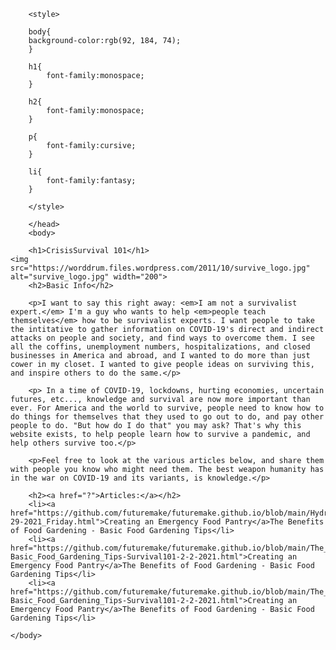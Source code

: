<!DOCTYPE html>
<html>
    <head>
        <meta charset="utf-8">
        <title>Homepage - CrisisSurvival101.com</title>
    
    	<style>
	
    	body{
	    background-color:rgb(92, 184, 74);
    	}
	
    	h1{
	        font-family:monospace;
	    }
	
    	h2{
	        font-family:monospace;
    	}
	
	    p{
	        font-family:cursive;
    	}
		
		li{
			font-family:fantasy;
		}
		
	    </style>
	
	    </head>
        <body>

        <h1>CrisisSurvival 101</h1>
    <img src="https://worddrum.files.wordpress.com/2011/10/survive_logo.jpg" alt="survive_logo.jpg" width="200">
        <h2>Basic Info</h2>
        
        <p>I want to say this right away: <em>I am not a survivalist expert.</em> I'm a guy who wants to help <em>people teach themselves</em> how to be survivalist experts. I want people to take the intitative to gather information on COVID-19's direct and indirect attacks on people and society, and find ways to overcome them. I see all the coffins, unemployment numbers, hospitalizations, and closed businesses in America and abroad, and I wanted to do more than just cower in my closet. I wanted to give people ideas on surviving this, and inspire others to do the same.</p>
        
        <p> In a time of COVID-19, lockdowns, hurting economies, uncertain futures, etc..., knowledge and survival are now more important than ever. For America and the world to survive, people need to know how to do things for themselves that they used to go out to do, and pay other people to do. "But how do I do that" you may ask? That's why this website exists, to help people learn how to survive a pandemic, and help others survive too.</p>
    
	    <p>Feel free to look at the various articles below, and share them with people you know who might need them. The best weapon humanity has in the war on COVID-19 and its variants, is knowledge.</p>
	
        <h2><a href="?">Articles:</a></h2>
        <li><a href="https://github.com/futuremake/futuremake.github.io/blob/main/Hydrogen_Peroxide_More_Useful_than_Just_Treating_Wounds_CrisisSurvival101_1-29-2021_Friday.html">Creating an Emergency Food Pantry</a>The Benefits of Food Gardening - Basic Food Gardening Tips</li>
        <li><a href="https://github.com/futuremake/futuremake.github.io/blob/main/The_Benefits_of_Food_Gardening-Basic_Food_Gardening_Tips-Survival101-2-2-2021.html">Creating an Emergency Food Pantry</a>The Benefits of Food Gardening - Basic Food Gardening Tips</li>
        <li><a href="https://github.com/futuremake/futuremake.github.io/blob/main/The_Benefits_of_Food_Gardening-Basic_Food_Gardening_Tips-Survival101-2-2-2021.html">Creating an Emergency Food Pantry</a>The Benefits of Food Gardening - Basic Food Gardening Tips</li>

    </body>
</html>
